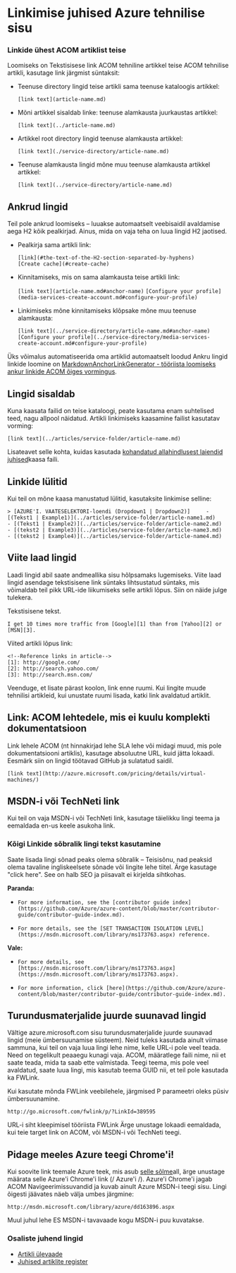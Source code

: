 <properties
   pageTitle="Allahindlusest artiklites linkide loomine" description="Selles artiklis kirjeldatakse kood crosslinks allahindlusest sisse." metaKeywords="" services="" solutions="" documentationCenter="" authors="tysonn" videoId="" scriptId="" manager="carolz" />

<tags ms.service="contributor-guide" ms.devlang="" ms.topic="article" ms.tgt_pltfrm="" ms.workload="" ms.date="02/03/2015" ms.author="tysonn" />

# <a name="linking-guidance-for-azure-technical-content"></a>Linkimise juhised Azure tehnilise sisu

### <a name="links-from-one-acom-article-to-another"></a>Linkide ühest ACOM artiklist teise

Loomiseks on Tekstisisese link ACOM tehniline artikkel teise ACOM tehnilise artikli, kasutage link järgmist süntaksit:  

- Teenuse directory lingid teise artikli sama teenuse kataloogis artikkel:

  `[link text](article-name.md)`

- Mõni artikkel sisaldab linke: teenuse alamkausta juurkaustas artikkel:

  `[link text](../article-name.md)`

- Artikkel root directory lingid teenuse alamkausta artikkel: 

  `[link text](./service-directory/article-name.md)`

- Teenuse alamkausta lingid mõne muu teenuse alamkausta artikkel artikkel:

  `[link text](../service-directory/article-name.md)`
 

## <a name="links-to-anchors"></a>Ankrud lingid

Teil pole ankrud loomiseks – luuakse automaatselt veebisaidil avaldamise aega H2 kõik pealkirjad. Ainus, mida on vaja teha on luua lingid H2 jaotised.

- Pealkirja sama artikli link:

  `[link](#the-text-of-the-H2-section-separated-by-hyphens)`  
  `[Create cache](#create-cache)`

- Kinnitamiseks, mis on sama alamkausta teise artikli link:

  `[link text](article-name.md#anchor-name)`
  `[Configure your profile](media-services-create-account.md#configure-your-profile)`

- Linkimiseks mõne kinnitamiseks klõpsake mõne muu teenuse alamkausta:

  `[link text](../service-directory/article-name.md#anchor-name)`
  `[Configure your profile](../service-directory/media-services-create-account.md#configure-your-profile)`

Üks võimalus automatiseerida oma artiklid automaatselt loodud Ankru lingid linkide loomine on [MarkdownAnchorLinkGenerator - tööriista loomiseks ankur linkide ACOM õiges vormingus](https://github.com/Azure/Azure-CSI-Content-Tools/tree/master/Tools/ACOMMarkdownAnchorLinkGenerator).

## <a name="links-from-includes"></a>Lingid sisaldab

Kuna kaasata failid on teise kataloogi, peate kasutama enam suhtelised teed, nagu allpool näidatud. Artikli linkimiseks kaasamine failist kasutatav vorming:

    [link text](../articles/service-folder/article-name.md)
    
Lisateavet selle kohta, kuidas kasutada [kohandatud allahindlusest laiendid juhised](custom-markdown-extensions.md#includes)kaasa faili.

## <a name="links-in-selectors"></a>Linkide lülitid

Kui teil on mõne kaasa manustatud lülitid, kasutaksite linkimise selline: 

    > [AZURE'I. VAATESELEKTORI-loendi (Dropdown1 | Dropdown2)]     -  [(Tekst1 | Example1)](../articles/service-folder/article-name1.md)
    - [(Tekst1 | Example2)](../articles/service-folder/article-name2.md)
    - [(tekst2 | Example3)](../articles/service-folder/article-name3.md)
    - [(tekst2 | Example4)](../articles/service-folder/article-name4.md)


## <a name="reference-style-links"></a>Viite laad lingid

Laadi lingid abil saate andmeallika sisu hõlpsamaks lugemiseks. Viite laad lingid asendage tekstisisene link süntaks lihtsustatud süntaks, mis võimaldab teil pikk URL-ide liikumiseks selle artikli lõpus. Siin on näide julge tulekera.

Tekstisisene tekst.

    I get 10 times more traffic from [Google][1] than from [Yahoo][2] or [MSN][3].

Viited artikli lõpus link:

    <!--Reference links in article-->
    [1]: http://google.com/
    [2]: http://search.yahoo.com/  
    [3]: http://search.msn.com/

Veenduge, et lisate pärast koolon, link enne ruumi. Kui lingite muude tehnilisi artikleid, kui unustate ruumi lisada, katki link avaldatud artiklit. 

## <a name="link-to-acom-pages-that-are-not-part-of-the-technical-documentation-set"></a>Link: ACOM lehtedele, mis ei kuulu komplekti dokumentatsioon

Link lehele ACOM (nt hinnakirjad lehe SLA lehe või midagi muud, mis pole dokumentatsiooni artiklis), kasutage absoluutne URL, kuid jätta lokaadi. Eesmärk siin on lingid töötavad GitHub ja sulatatud saidil.

    [link text](http://azure.microsoft.com/pricing/details/virtual-machines/)


## <a name="link-to-msdn-or-technet"></a>MSDN-i või TechNeti link

Kui teil on vaja MSDN-i või TechNeti link, kasutage täielikku lingi teema ja eemaldada en-us keele asukoha link. 

### <a name="use-friendly-link-text-for-all-links"></a>Kõigi Linkide sõbralik lingi tekst kasutamine

Saate lisada lingi sõnad peaks olema sõbralik – Teisisõnu, nad peaksid olema tavaline ingliskeelsete sõnade või lingite lehe tiitel. Ärge kasutage "click here". See on halb SEO ja piisavalt ei kirjelda sihtkohas.

**Paranda:**

- `For more information, see the [contributor guide index](https://github.com/Azure/azure-content/blob/master/contributor-guide/contributor-guide-index.md).`

- `For more details, see the [SET TRANSACTION ISOLATION LEVEL](https://msdn.microsoft.com/library/ms173763.aspx) reference.`

**Vale:**

- `For more details, see [https://msdn.microsoft.com/library/ms173763.aspx](https://msdn.microsoft.com/library/ms173763.aspx).`

- `For more information, click [here](https://github.com/Azure/azure-content/blob/master/contributor-guide/contributor-guide-index.md).`


## <a name="fwlinks"></a>Turundusmaterjalide juurde suunavad lingid

Vältige azure.microsoft.com sisu turundusmaterjalide juurde suunavad lingid (meie ümbersuunamise süsteem). Neid tuleks kasutada ainult viimase sammuna, kui teil on vaja luua lingi lehe nime, kelle URL-i pole veel teada. Need on tegelikult peaaegu kunagi vaja. ACOM, määratlege faili nime, nii et saate teada, mida ta saab ette valmistada. Teegi teema, mis pole veel avaldatud, saate luua lingi, mis kasutab teema GUID nii, et teil pole kasutada ka FWLink.

Kui kasutate mõnda FWLink veebilehele, järgmised P parameetri oleks püsiv ümbersuunamine.

    http://go.microsoft.com/fwlink/p/?LinkId=389595

URL-i siht kleepimisel tööriista FWLink Ärge unustage lokaadi eemaldada, kui teie target link on ACOM, või MSDN-i või TechNeti teegi.

## <a name="remember-the-azure-library-chrome"></a>Pidage meeles Azure teegi Chrome'i!
Kui soovite link teemale Azure teek, mis asub [selle sõlme](https://msdn.microsoft.com/library/azure)all, ärge unustage määrata selle Azure'i Chrome'i link (/ Azure'i /). Azure'i Chrome'i jagab ACOM Navigeerimissuvandid ja kuvab ainult Azure MSDN-i teegi sisu. Lingi õigesti jäävates näeb välja umbes järgmine:

    http://msdn.microsoft.com/library/azure/dd163896.aspx

Muul juhul lehe ES MSDN-i tavavaade kogu MSDN-i puu kuvatakse.

### <a name="contributors-guide-links"></a>Osaliste juhend lingid

- [Artikli ülevaade](./../README.md)
- [Juhised artiklite register](./contributor-guide-index.md)

<!--image references-->
[1]: ./media/create-tables-markdown/table-markdown.png
[2]: ./media/create-tables-markdown/break-tables.png
